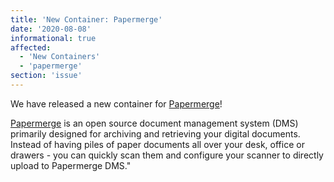 ```yaml
---
title: 'New Container: Papermerge'
date: '2020-08-08'
informational: true
affected:
  - 'New Containers'
  - 'papermerge'
section: 'issue'
---
```

We have released a new container for [Papermerge](https://github.com/linuxserver/docker-papermerge)!

[Papermerge](https://www.papermerge.com/) is an open source document management system (DMS) primarily designed for archiving and retrieving your digital documents. Instead of having piles of paper documents all over your desk, office or drawers - you can quickly scan them and configure your scanner to directly upload to Papermerge DMS."